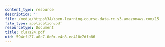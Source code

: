 ```yaml
---
content_type: resource
description: ''
file: /media/https%3A/open-learning-course-data-rc.s3.amazonaws.com/15-535-business-analysis-using-financial-statements-spring-2003/594cf127a0c70d0ce4c8ec410e7dfb86_class24.pdf
file_type: application/pdf
resourcetype: Document
title: class24.pdf
uid: 594cf127-a0c7-0d0c-e4c8-ec410e7dfb86
---
```

